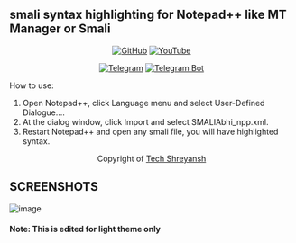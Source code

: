 ## smali syntax highlighting for Notepad++ like MT Manager or Smali

 <p align="center">
<a href="https://github.com/techyshreyansh"><img title="GitHub" src="https://img.shields.io/badge/Tech-Shreyansh-brightgreen?style=for-the-badge&logo=github"></a>
<a href="https://www.youtube.com/@TechShreyansh"><img title="YouTube" src="https://img.shields.io/badge/YouTube-Tech Shreyansh-red?style=for-the-badge&logo=Youtube"></a>
</p>


<p align="center">
<a href="https://telegram.me/tech_shreyansh2"><img title="Telegram" src="https://img.shields.io/badge/Telegram-black?style=for-the-badge&logo=Telegram"></a>
<a href="https://telegram.me/helpdesk_chatsbot"><img title="Telegram Bot" src="https://img.shields.io/badge/Telegram-bot-black?style=for-the-badge&logo=Telegram_bot"></a>

</p>

 How to use:
 1. Open Notepad++, click Language menu and select User-Defined Dialogue....
 2. At the dialog window, click Import and select SMALIAbhi_npp.xml.
 3. Restart Notepad++ and open any smali file, you will have highlighted syntax.
 
 
 
 
<p align="center">
Copyright of <a href="https://github.com/techyshreyansh">Tech Shreyansh</a>
</p>

## SCREENSHOTS

![image](https://user-images.githubusercontent.com/85984486/151747990-1ae13d1a-8da7-4ca0-880d-0b237f47de5e.png)

#### Note: This is edited for light theme only
